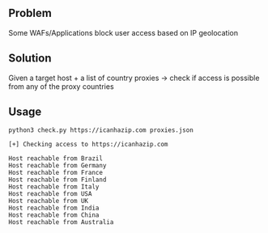 ## Problem
Some WAFs/Applications block user access based on IP geolocation

## Solution
Given a target host + a list of country proxies -> check if access is possible from any of the proxy countries

## Usage

```
python3 check.py https://icanhazip.com proxies.json

[+] Checking access to https://icanhazip.com

Host reachable from Brazil
Host reachable from Germany
Host reachable from France
Host reachable from Finland
Host reachable from Italy
Host reachable from USA
Host reachable from UK
Host reachable from India
Host reachable from China
Host reachable from Australia
```
